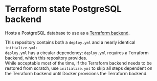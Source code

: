# Terraform state PostgreSQL backend

Hosts a PostgreSQL database to use as a [Terraform backend](https://developer.hashicorp.com/terraform/language/backend/pg).

This repository contains both a `deploy.yml` and a nearly identical `initialize.yml`:  
`deploy.yml` has a circular dependency: `deploy.yml` requires a Terraform backend, which this repository provides.  
While acceptable most of the time, if the Terraform backend needs to be restored from scratch, use `initialize.yml` to skip all steps dependent on the Terraform backend until Docker provisions the Terraform backend.
